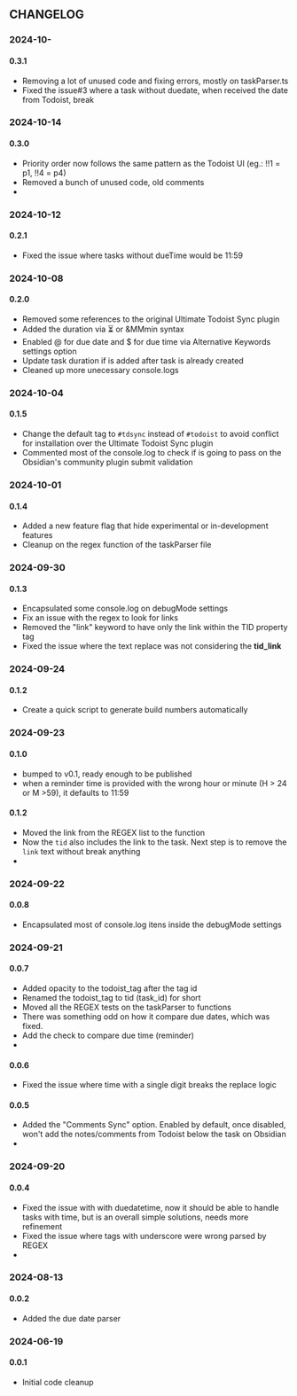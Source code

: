 ## CHANGELOG

### 2024-10-
#### 0.3.1
- Removing a lot of unused code and fixing errors, mostly on taskParser.ts
- Fixed the issue#3 where a task without duedate, when received the date from Todoist, break

### 2024-10-14
#### 0.3.0
- Priority order now follows the same pattern as the Todoist UI (eg.: !!1 = p1, !!4 = p4)
- Removed a bunch of unused code, old comments
- 

### 2024-10-12
#### 0.2.1
- Fixed the issue where tasks without dueTime would be 11:59

### 2024-10-08
#### 0.2.0
- Removed some references to the original Ultimate Todoist Sync plugin
- Added the duration via ⏳ or &MMmin syntax
- Enabled @ for due date and $ for due time via Alternative Keywords settings option
- Update task duration if is added after task is already created
- Cleaned up more unecessary console.logs


### 2024-10-04
#### 0.1.5
- Change the default tag to `#tdsync` instead of `#todoist` to avoid conflict for installation over the Ultimate Todoist Sync plugin
- Commented most of the console.log to check if is going to pass on the Obsidian's  community plugin submit validation


### 2024-10-01
#### 0.1.4
- Added a new feature flag that hide experimental or in-development features
- Cleanup on the regex function of the taskParser file


### 2024-09-30
#### 0.1.3
- Encapsulated some console.log on debugMode settings
- Fix an issue with the regex to look for links
- Removed the "link" keyword to have only the link within the TID property tag
- Fixed the issue where the text replace was not considering the **tid_link**

### 2024-09-24
#### 0.1.2
- Create a quick script to generate build numbers automatically

### 2024-09-23
#### 0.1.0
- bumped to v0.1, ready enough to be published
- when a reminder time is provided with the wrong hour or minute (H > 24 or M >59), it defaults to 11:59

#### 0.1.2
- Moved the link from the REGEX list to the function
- Now the `tid` also includes the link to the task. Next step is to remove the `link` text without break anything
- 

### 2024-09-22
#### 0.0.8
- Encapsulated most of console.log itens inside the debugMode settings


### 2024-09-21
#### 0.0.7
- Added opacity to the todoist_tag after the tag id
- Renamed the todoist_tag to tid (task_id) for short
- Moved all the REGEX tests on the taskParser to functions
- There was something odd on how it compare due dates, which was fixed. 
- Add the check to compare due time (reminder)
- 

#### 0.0.6
- Fixed the issue where time with a single digit breaks the replace logic

#### 0.0.5
- Added the "Comments Sync" option. Enabled by default, once disabled, won't add the notes/comments from Todoist below the task on Obsidian
- 

### 2024-09-20
#### 0.0.4
- Fixed the issue with with duedatetime, now it should be able to handle tasks with time, but is an overall simple solutions, needs more refinement
- Fixed the issue where tags with underscore were wrong parsed by REGEX
-


### 2024-08-13
#### 0.0.2
- Added the due date parser

### 2024-06-19
#### 0.0.1
- Initial code cleanup



